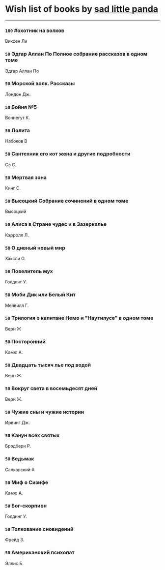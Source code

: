 # Wish list of books by [sad little panda](https://www.facebook.com/app_scoped_user_id/1882525281990290/)
---

### `100` #охотник на волков
Виксен Ли

### `50` Эдгар Аллан По Полное собрание рассказов в одном томе
Эдгар Аллан По

### `50` Морской волк. Рассказы
Лондон Дж.

### `50` Бойня №5
Воннегут К.

### `50` Лолита
Набоков В

### `50` Сантехник его кот жена и другие подробности
Сэ С.

### `50` Мертвая зона
Кинг С.

### `50` Высоцкий Собрание сочинений в одном томе
Высоцкий

### `50` Алиса в Стране чудес и в Зазеркалье
Кэрролл Л.

### `50` О дивный новый мир
Хаксли О.

### `50` Повелитель мух
Голдинг У.

### `50` Моби Дик или Белый Кит
Мелвилл Г.

### `50` Трилогия о капитане Немо и "Наутилусе" в одном томе
Верн Ж

### `50` Посторонний
Камю А.

### `50` Двадцать тысяч лье под водой
Верн Ж.

### `50` Вокруг света в восемьдесят дней
Верн Ж.

### `50` Чужие сны и чужие истории
Ирвинг Дж.

### `50` Канун всех святых
Брэдбери Р.

### `50` Ведьмак
Сапковский А

### `50` Миф о Сизифе
Камю А.

### `50` Бог-скорпион
Голдинг У.

### `50` Толкование сновидений
Фрейд З.

### `50` Американский психопат
Эллис Б.

